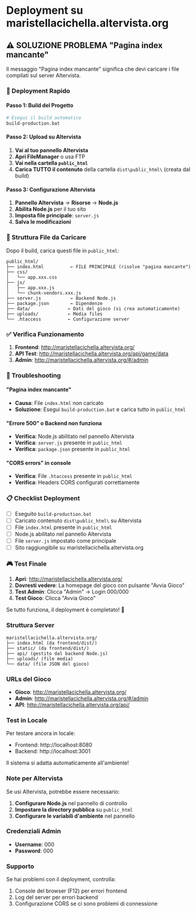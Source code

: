 # Deployment su maristellacichella.altervista.org

## ⚠️ SOLUZIONE PROBLEMA "Pagina index mancante"

Il messaggio "Pagina index mancante" significa che devi caricare i file compilati sul server Altervista.

### 🚀 Deployment Rapido

#### Passo 1: Build del Progetto
```bash
# Esegui il build automatico
build-production.bat
```

#### Passo 2: Upload su Altervista
1. **Vai al tuo pannello Altervista**
2. **Apri FileManager** o usa FTP
3. **Vai nella cartella `public_html`**
4. **Carica TUTTO il contenuto** della cartella `dist\public_html\` (creata dal build)

#### Passo 3: Configurazione Altervista
1. **Pannello Altervista** → **Risorse** → **Node.js**
2. **Abilita Node.js** per il tuo sito
3. **Imposta file principale**: `server.js`
4. **Salva le modificazioni**

### 📁 Struttura File da Caricare

Dopo il build, carica questi file in `public_html`:

```
public_html/
├── index.html          ← FILE PRINCIPALE (risolve "pagina mancante")
├── css/
│   └── app.xxx.css
├── js/
│   ├── app.xxx.js
│   └── chunk-vendors.xxx.js
├── server.js           ← Backend Node.js
├── package.json        ← Dipendenze
├── data/              ← Dati del gioco (si crea automaticamente)
├── uploads/           ← Media files
└── .htaccess          ← Configurazione server
```

### ✅ Verifica Funzionamento

1. **Frontend**: http://maristellacichella.altervista.org/
2. **API Test**: http://maristellacichella.altervista.org/api/game/data
3. **Admin**: http://maristellacichella.altervista.org/#/admin

### 🔧 Troubleshooting

#### "Pagina index mancante"
- **Causa**: File `index.html` non caricato
- **Soluzione**: Esegui `build-production.bat` e carica tutto in `public_html`

#### "Errore 500" o Backend non funziona
- **Verifica**: Node.js abilitato nel pannello Altervista
- **Verifica**: `server.js` presente in `public_html`
- **Verifica**: `package.json` presente in `public_html`

#### "CORS errors" in console
- **Verifica**: File `.htaccess` presente in `public_html`
- **Verifica**: Headers CORS configurati correttamente

### 📋 Checklist Deployment

- [ ] Eseguito `build-production.bat`
- [ ] Caricato contenuto `dist\public_html\` su Altervista
- [ ] File `index.html` presente in `public_html`
- [ ] Node.js abilitato nel pannello Altervista
- [ ] File `server.js` impostato come principale
- [ ] Sito raggiungibile su maristellacichella.altervista.org

### 🎮 Test Finale

1. **Apri**: http://maristellacichella.altervista.org/
2. **Dovresti vedere**: La homepage del gioco con pulsante "Avvia Gioco"
3. **Test Admin**: Clicca "Admin" → Login 000/000
4. **Test Gioco**: Clicca "Avvia Gioco"

Se tutto funziona, il deployment è completato! 🎉

### Struttura Server

```
maristellacichella.altervista.org/
├── index.html (da frontend/dist/)
├── static/ (da frontend/dist/)
├── api/ (gestito dal backend Node.js)
├── uploads/ (file media)
└── data/ (file JSON del gioco)
```

### URLs del Gioco

- **Gioco**: http://maristellacichella.altervista.org/
- **Admin**: http://maristellacichella.altervista.org/#/admin
- **API**: http://maristellacichella.altervista.org/api/

### Test in Locale

Per testare ancora in locale:
- Frontend: http://localhost:8080
- Backend: http://localhost:3001

Il sistema si adatta automaticamente all'ambiente!

### Note per Altervista

Se usi Altervista, potrebbe essere necessario:

1. **Configurare Node.js** nel pannello di controllo
2. **Impostare la directory pubblica** su `public_html`
3. **Configurare le variabili d'ambiente** nel pannello

### Credenziali Admin

- **Username**: 000
- **Password**: 000

### Supporto

Se hai problemi con il deployment, controlla:
1. Console del browser (F12) per errori frontend
2. Log del server per errori backend
3. Configurazione CORS se ci sono problemi di connessione
